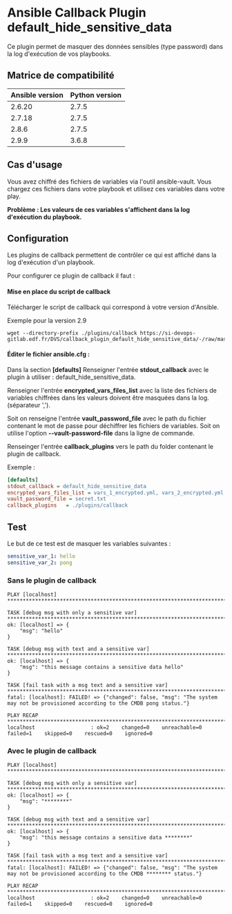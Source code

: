 # Ansible Callback Plugin default_hide_sensitive_data

Ce plugin permet de masquer des données sensibles (type password) dans la log d'exécution de vos playbooks.

## Matrice de compatibilité

| Ansible version | Python version |
|-----------------|----------------|
| 2.6.20          | 2.7.5          |
| 2.7.18          | 2.7.5          |
| 2.8.6           | 2.7.5          |
| 2.9.9           | 3.6.8          |

## Cas d'usage
Vous avez chiffré des fichiers de variables via l'outil ansible-vault.
Vous chargez ces fichiers dans votre playbook et utilisez ces variables dans votre play.

**Problème : Les valeurs de ces variables s'affichent dans la log d'exécution du playbook.**

## Configuration
Les plugins de callback permettent de contrôler ce qui est affiché dans la log d'exécution d'un playbook.

Pour configurer ce plugin de callback il faut :

#### Mise en place du script de callback


Télécharger le script de callback qui correspond à votre version d'Ansible.

Exemple pour la version 2.9
``` shell
wget --directory-prefix ./plugins/callback https://si-devops-gitlab.edf.fr/DVS/callback_plugin_default_hide_sensitive_data/-/raw/master/plugins/callback/2.9/default_hide_sensitive_data.py
```

#### Éditer le fichier ansible.cfg :

Dans la section **[defaults]**
Renseigner l'entrée **stdout_callback** avec le plugin à utiliser : default_hide_sensitive_data.

Renseigner l'entrée **encrypted_vars_files_list** avec la liste des fichiers de variables chiffrées dans les valeurs doivent être masquées dans la log. (séparateur ',').

Soit on renseigne l'entrée **vault_password_file** avec le path du fichier contenant le mot de passe pour déchiffrer les fichiers de variables.
Soit on utilise l'option **--vault-password-file** dans la ligne de commande.

Renseinger l'entrée **callback_plugins** vers le path du folder contenant le plugin de callback.

Exemple :
``` ini
[defaults]
stdout_callback = default_hide_sensitive_data
encrypted_vars_files_list = vars_1_encrypted.yml, vars_2_encrypted.yml
vault_password_file = secret.txt
callback_plugins   = ./plugins/callback
```

## Test

Le but de ce test est de masquer les variables suivantes :

``` yaml
sensitive_var_1: hello
sensitive_var_2: pong
``` 

### Sans le plugin de callback

``` 
PLAY [localhost] *****************************************************************************************************************************************************************************************************************************

TASK [debug msg with only a sensitive var] ***************************************************************************************************************************************************************************************************
ok: [localhost] => {
    "msg": "hello"
}

TASK [debug msg with text and a sensitive var] ***********************************************************************************************************************************************************************************************
ok: [localhost] => {
    "msg": "this message contains a sensitive data hello"
}

TASK [fail task with a msg text and a sensitive var] *****************************************************************************************************************************************************************************************
fatal: [localhost]: FAILED! => {"changed": false, "msg": "The system may not be provisioned according to the CMDB pong status."}

PLAY RECAP ***********************************************************************************************************************************************************************************************************************************
localhost                  : ok=2    changed=0    unreachable=0    failed=1    skipped=0    rescued=0    ignored=0
``` 

### Avec le plugin de callback

``` 
PLAY [localhost] *****************************************************************************************************************************************************************************************************************************

TASK [debug msg with only a sensitive var] ***************************************************************************************************************************************************************************************************
ok: [localhost] => {
    "msg": "********"
}

TASK [debug msg with text and a sensitive var] ***********************************************************************************************************************************************************************************************
ok: [localhost] => {
    "msg": "this message contains a sensitive data ********"
}

TASK [fail task with a msg text and a sensitive var] *****************************************************************************************************************************************************************************************
fatal: [localhost]: FAILED! => {"changed": false, "msg": "The system may not be provisioned according to the CMDB ******** status."}

PLAY RECAP ***********************************************************************************************************************************************************************************************************************************
localhost                  : ok=2    changed=0    unreachable=0    failed=1    skipped=0    rescued=0    ignored=0
``` 